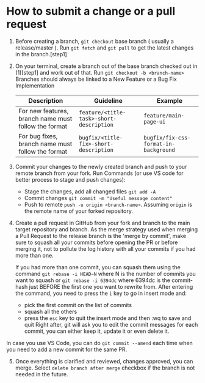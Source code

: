 # How to submit a change or a pull request

1. Before creating a branch, `git checkout` base branch ( usually a release/master ). Run `git fetch` and `git pull` to get the latest changes in the branch.[step1]

2. On your terminal, create a branch out of the base branch checked out in (1)[step1] and work out of that. Run `git checkout -b <branch-name>`
    Branches should always be linked to a New Feature or a Bug Fix Implementation
    
    Description                                          | Guideline                               | Example                              
    ---------------------------------------------------- | --------------------------------------- | -------------------------------------
    For new features, branch name must follow the format | `feature/<title-task>-short-description`| `feature/main-page-ui`
    For bug fixes, branch name must follow the format    | `bugfix/<title-fix>-short-description`  | `bugfix/fix-css-format-in-background`    
    
3. Commit your changes to the newly created branch and push to your remote branch from your fork.
   Run Commands (or use VS code for better process to stage and push changes):
   - Stage the changes, add all changed files `git add -A`
   - Commit changes `git commit -m "Useful message content"`
   - Push to remote `push -u origin <branch-name>`. Assuming `origin` is the remote name of your forked repository.
   
4. Create a pull request in GitHub from your fork and branch to the main target repository and branch.
   As the merge strategy used when merging a Pull Request to the release branch is the 'merge by commit', 
   make sure to squash all your commits before opening the PR or before merging it, not to pollute the log history with all your commits if you had more than one.
   
   If you had more than one commit, you can squash them using the command `git rebase -i HEAD~N` where N is the number of commits you want to squash 
   or `git rebase -i 6394dc` where 6394dc is the commit-hash just BEFORE the first one you want to rewrite from.
   After entering the command, you need to press the `i` key to go in insert mode and:
      - pick the first commit on the list of commits
      - squash all the others
      - press the `esc` key to quit the insert mode and then :wq to save and quit
  Right after, git will ask you to edit the commit messages for each commit, you can either keep it, update it or even delete it.
  
  In case you use VS Code, you can do `git commit --amend` each time when you need to add a new commit for the same PR.
  
5. Once everything is clarified and reviewed, changes approved, you can merge. Select `delete branch after merge` checkbox if the branch is not needed in the future.

